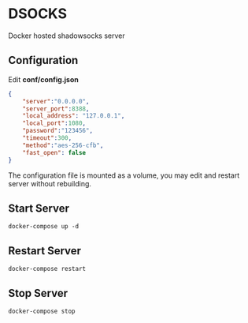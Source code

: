 # DSOCKS
Docker hosted shadowsocks server

## Configuration
Edit **conf/config.json**
```json
{
    "server":"0.0.0.0",
    "server_port":8388,
    "local_address": "127.0.0.1",
    "local_port":1080,
    "password":"123456",
    "timeout":300,
    "method":"aes-256-cfb",
    "fast_open": false
}
```
The configuration file is mounted as a volume, you may edit and restart server without rebuilding.

## Start Server
```shell
docker-compose up -d
```

## Restart Server
```shell
docker-compose restart
```

## Stop Server
```shell
docker-compose stop
```